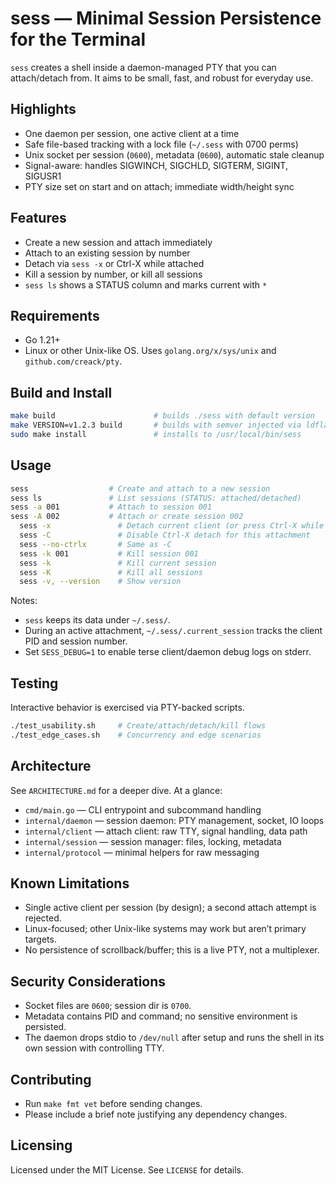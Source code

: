 # sess — Minimal Session Persistence for the Terminal

`sess` creates a shell inside a daemon-managed PTY that you can attach/detach from. It aims to be small, fast, and robust for everyday use.

## Highlights

- One daemon per session, one active client at a time
- Safe file-based tracking with a lock file (`~/.sess` with 0700 perms)
- Unix socket per session (`0600`), metadata (`0600`), automatic stale cleanup
- Signal-aware: handles SIGWINCH, SIGCHLD, SIGTERM, SIGINT, SIGUSR1
- PTY size set on start and on attach; immediate width/height sync

## Features

- Create a new session and attach immediately
- Attach to an existing session by number
- Detach via `sess -x` or Ctrl-X while attached
- Kill a session by number, or kill all sessions
- `sess ls` shows a STATUS column and marks current with `*`

## Requirements

- Go 1.21+
- Linux or other Unix-like OS. Uses `golang.org/x/sys/unix` and `github.com/creack/pty`.

## Build and Install

```bash
make build                      # builds ./sess with default version
make VERSION=v1.2.3 build       # builds with semver injected via ldflags
sudo make install               # installs to /usr/local/bin/sess
```

## Usage

```bash
sess                  # Create and attach to a new session
sess ls               # List sessions (STATUS: attached/detached)
sess -a 001           # Attach to session 001
sess -A 002           # Attach or create session 002
  sess -x               # Detach current client (or press Ctrl-X while attached)
  sess -C               # Disable Ctrl-X detach for this attachment
  sess --no-ctrlx       # Same as -C
  sess -k 001           # Kill session 001
  sess -k               # Kill current session
  sess -K               # Kill all sessions
  sess -v, --version    # Show version
```

Notes:
- `sess` keeps its data under `~/.sess/`.
- During an active attachment, `~/.sess/.current_session` tracks the client PID and session number.
- Set `SESS_DEBUG=1` to enable terse client/daemon debug logs on stderr.

## Testing

Interactive behavior is exercised via PTY-backed scripts.

```bash
./test_usability.sh     # Create/attach/detach/kill flows
./test_edge_cases.sh    # Concurrency and edge scenarios
```

## Architecture

See `ARCHITECTURE.md` for a deeper dive. At a glance:

- `cmd/main.go` — CLI entrypoint and subcommand handling
- `internal/daemon` — session daemon: PTY management, socket, IO loops
- `internal/client` — attach client: raw TTY, signal handling, data path
- `internal/session` — session manager: files, locking, metadata
- `internal/protocol` — minimal helpers for raw messaging

## Known Limitations

- Single active client per session (by design); a second attach attempt is rejected.
- Linux-focused; other Unix-like systems may work but aren’t primary targets.
- No persistence of scrollback/buffer; this is a live PTY, not a multiplexer.

## Security Considerations

- Socket files are `0600`; session dir is `0700`.
- Metadata contains PID and command; no sensitive environment is persisted.
- The daemon drops stdio to `/dev/null` after setup and runs the shell in its own session with controlling TTY.

## Contributing

- Run `make fmt vet` before sending changes.
- Please include a brief note justifying any dependency changes.

## Licensing

Licensed under the MIT License. See `LICENSE` for details.
